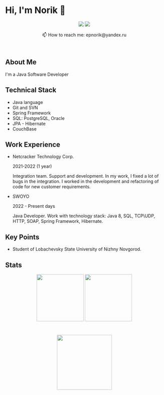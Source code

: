 <h1> Hi, I'm Norik 👋 </h1>
<p align="center"><a href="https://www.linkedin.com/in/norik-epremyan"> <img src = "https://img.shields.io/badge/LinkedIn-0077B5?style=for-the-badge&logo=linkedin&logoColor=white"></a>
 <a href="[https://www.linkedin.com/in/norik-epremyan](https://t.me/norik_epremyan)"> <img src = "https://img.shields.io/badge/Telegram-2CA5E0?style=for-the-badge&logo=telegram&logoColor=white"></a>
</p>
<p align="center"> 📫 How to reach me: epnorik@yandex.ru</p>
</br>
<h2>About Me</h2>
<p>I'm a Java Software Developer</p>
<h2>Technical Stack</h2>
<ul>
 <li>Java language</li>
 <li>Git and SVN</li>
 <li>Spring Framework</li>
 <li>SQL: PostgreSQL, Oracle</li>
 <li>JPA - Hibernate</li>
 <li>CouchBase</li>
</ul>
<h2>Work Experience</h2>
<ul>
 <li><p>Netcracker Technology Corp.</p>
  <p>2021-2022 (1 year)</p>
  <p>Integration team. Support and development. In my work, I fixed a lot of bugs in the integration. I worked in the development and refactoring of code for new customer requirements. </p>
 </li>
 <li><p>SWOYO</p>
  <p>2022 - Present days</p>
  <p>Java Developer. Work with technology stack: Java 8, SQL, TCP\UDP, HTTP, SOAP, Spring Framework, Hibernate. </p>
 </li>
</ul>

<h2>Key Points</h2>
<ul>
 <li>Student of Lobachevsky State University of Nizhny Novgorod.</li>
</ul>

<h2>Stats</h2>
<p align='center'>
   <a href="https://github-readme-stats.vercel.app/api?username=Epremyan-Norik&show_icons=true&count_private=true">
       <img height=150 src="https://github-readme-stats.vercel.app/api?username=Epremyan-Norik&show_icons=true&count_private=true"/></a>
   <a href="https://github.com/Epremyan-Norik/github-readme-stats">
       <img height=150 src="https://github-readme-stats.vercel.app/api/top-langs/?username=Epremyan-Norik&layout=compact"/></a>
</p>
<div align="center" style="margin: 40px 0">
   <a href="https://github.com/Epremyan-Norik/github-profile-views-counter">
       <img width="175px" src="https://komarev.com/ghpvc/?username=Epremyan-Norik&color=DE002D">
   </a>
</div>



<!--
**Epremyan-Norik/Epremyan-Norik** is a ✨ _special_ ✨ repository because its `README.md` (this file) appears on your GitHub profile.

Here are some ideas to get you started:

- 🔭 I’m currently working on ...
- 🌱 I’m currently learning ...
- 👯 I’m looking to collaborate on ...
- 🤔 I’m looking for help with ...
- 💬 Ask me about ...
- 📫 How to reach me: ...
- 😄 Pronouns: ...
- ⚡ Fun fact: ...
-->
